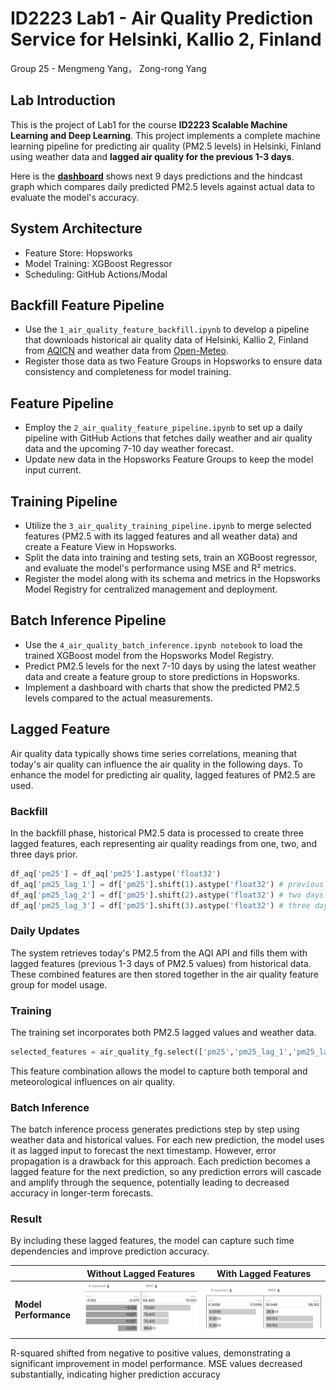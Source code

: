 # ID2223 Lab1 - Air Quality Prediction Service for Helsinki, Kallio 2, Finland 
Group 25 - Mengmeng Yang， Zong-rong Yang

## Lab Introduction
This is the project of Lab1 for the course **ID2223 Scalable Machine Learning and Deep Learning**. This project implements a complete machine learning pipeline for predicting air quality (PM2.5 levels) in Helsinki, Finland using weather data and **lagged air quality for the previous 1-3 days**.

Here is the **[dashboard](https://lemongooo.github.io/mlfs-book/air-quality/)** shows next 9 days predictions and the hindcast graph which compares daily predicted PM2.5 levels against actual data to evaluate the model's accuracy.

## System Architecture
- Feature Store: Hopsworks
- Model Training: XGBoost Regressor
- Scheduling: GitHub Actions/Modal

## Backfill Feature Pipeline
   - Use the  `1_air_quality_feature_backfill.ipynb` to develop a pipeline that downloads historical air quality data of Helsinki, Kallio 2, Finland from [AQICN](https://aqicn.org) and weather data from [Open-Meteo](https://open-meteo.com).
   - Register those data as two Feature Groups in Hopsworks to ensure data consistency and completeness for model training.

## Feature Pipeline
   - Employ the `2_air_quality_feature_pipeline.ipynb` to set up a daily pipeline with GitHub Actions that fetches daily weather and air quality data and the upcoming 7-10 day weather forecast. 
   - Update new data in the Hopsworks Feature Groups to keep the model input current.

## Training Pipeline
   - Utilize the `3_air_quality_training_pipeline.ipynb` to merge selected features (PM2.5 with its lagged features and all weather data) and create a Feature View in Hopsworks.
   - Split the data into training and testing sets, train an XGBoost regressor, and evaluate the model's performance using MSE and R² metrics.
   - Register the model along with its schema and metrics in the Hopsworks Model Registry for centralized management and deployment.


## Batch Inference Pipeline
   - Use the `4_air_quality_batch_inference.ipynb notebook` to load the trained XGBoost model from the Hopsworks Model Registry.
   - Predict PM2.5 levels for the next 7-10 days by using the latest weather data and create a feature group to store predictions in Hopsworks.
   - Implement a dashboard with charts that show the predicted PM2.5 levels compared to the actual measurements.






## Lagged Feature
Air quality data typically shows time series correlations, meaning that today's air quality can influence the air quality in the following days. To enhance the model for predicting air quality, lagged features of PM2.5 are used. 
### Backfill
In the backfill phase, historical PM2.5 data is processed to create three lagged features, each representing air quality readings from one, two, and three days prior.
```python
df_aq['pm25'] = df_aq['pm25'].astype('float32')
df_aq['pm25_lag_1'] = df['pm25'].shift(1).astype('float32') # previous day
df_aq['pm25_lag_2'] = df['pm25'].shift(2).astype('float32') # two days ago
df_aq['pm25_lag_3'] = df['pm25'].shift(3).astype('float32') # three days ago
```
### Daily Updates
The system retrieves today's PM2.5 from the AQI API and fills them with lagged features (previous 1-3 days of PM2.5 values) from historical data. These combined features are then stored together in the air quality feature group for model usage.

### Training
The training set incorporates both PM2.5 lagged values and weather data.
```python
selected_features = air_quality_fg.select(['pm25','pm25_lag_1','pm25_lag_2','pm25_lag_3']).join(weather_fg.select_all())
```
This feature combination allows the model to capture both temporal and meteorological influences on air quality.

### Batch Inference
The batch inference process generates predictions step by step using weather data and historical values. For each new prediction, the model uses it as lagged input to forecast the next timestamp. However, error propagation is a drawback for this approach. Each prediction becomes a lagged feature for the next prediction, so any prediction errors will cascade and amplify through the sequence, potentially leading to decreased accuracy in longer-term forecasts.


### Result
By including these lagged features, the model can capture such time dependencies and improve prediction accuracy.

| | Without Lagged Features | With Lagged Features |
|---|---|---|
| **Model Performance** | ![image](without_lagged.png)| ![image](with_lagged.png) |

R-squared shifted from negative to positive values, demonstrating a significant improvement in model performance. MSE values decreased substantially, indicating higher prediction accuracy
